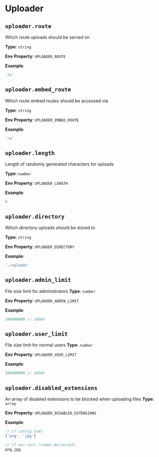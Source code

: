 # Uploader

## `uploader.route`
Which route uploads should be served on

**Type**: `string`

**Env Property**: `UPLOADER_ROUTE`

**Example**:
```js
'/u'
```

## `uploader.embed_route`
Which route embed routes should be accessed via

**Type**: `string`

**Env Property**: `UPLOADER_EMBED_ROUTE`

**Example**:
```js
'/a'
```

## `uploader.length`
Length of randomly generated characters for uploads

**Type**: `number`

**Env Property**: `UPLOADER_LENGTH`

**Example**:
```js
6
```

## `uploader.directory`
Which directory uploads should be stored to

**Type**: `string`

**Env Property**: `UPLOADER_DIRECTORY`

**Example**:
```js
'./uploads'
```

## `uploader.admin_limit`
File size limit for administrators
**Type**: `number`

**Env Property**: `UPLOADER_ADMIN_LIMIT`

**Example**:
```js
104900000 // 100mb
```

## `uploader.user_limit`
File size limit for normal users
**Type**: `number`

**Env Property**: `UPLOADER_USER_LIMIT`

**Example**:
```js
104900000 // 100mb
```

## `uploader.disabled_extensions`
An array of disabled extensions to be blocked when uploading files
**Type**: `array`

**Env Property**: `UPLOADER_DISABLED_EXTENSIONS`

**Example**:
```js
// if config.toml
['png', 'jpg']

// if env vars (comma delimited)
png,jpg
```